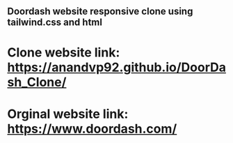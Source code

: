 ## Doordash website responsive clone using tailwind.css and html

# Clone website link: https://anandvp92.github.io/DoorDash_Clone/

# Orginal website link: https://www.doordash.com/ 